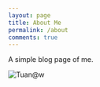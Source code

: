 ```yaml
---
layout: page
title: About Me
permalink: /about
comments: true
---
```


<div class="row justify-content-between">
<div class="col-md-8 pr-5">

<p>A simple blog page of me.</p>

<p class="mb-5"><img class="shadow-lg" src="{{site.baseurl}}/assets/images/17.jpg" alt="Tuan@w" /></p>
</div>
